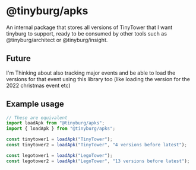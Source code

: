 # @tinyburg/apks

An internal package that stores all versions of TinyTower that I want tinyburg to support, ready to be consumed by other tools such as @tinyburg/architect or @tinyburg/insight.

## Future

I'm Thinking about also tracking major events and be able to load the versions for that event using this library too (like loading the version for the 2022 christmas event etc)

## Example usage

```js
// These are equivalent
import loadApk from "@tinyburg/apks";
import { loadApk } from "@tinyburg/apks";

const tinytower1 = loadApk("TinyTower");
const tinytower2 = loadApk("TinyTower", "4 versions before latest");

const legotower1 = loadApk("LegoTower");
const legotower2 = loadApk("LegoTower", "13 versions before latest");
```
